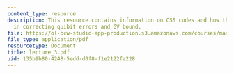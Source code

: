 ```yaml
---
content_type: resource
description: This resource contains information on CSS codes and how these codes help
  in correcting quibit errors and GV bound.
file: https://ol-ocw-studio-app-production.s3.amazonaws.com/courses/mas-865j-quantum-information-science-spring-2006/135b9b8042485eddd0f8f1e2122fa228_lecture_3.pdf
file_type: application/pdf
resourcetype: Document
title: lecture_3.pdf
uid: 135b9b80-4248-5edd-d0f8-f1e2122fa228
---
```

